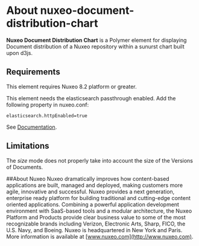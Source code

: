 # About nuxeo-document-distribution-chart

**Nuxeo Document Distribution Chart** is a Polymer element for displaying Document distribution of a Nuxeo repository within a sunurst chart built upon d3js.

## Requirements

This element requires Nuxeo 8.2 platform or greater.

This element needs the elasticsearch passthrough enabled. Add the following property in nuxeo.conf:

    elasticsearch.httpEnabled=true

See [Documentation](https://doc.nuxeo.com/x/5Y_RAQ).

## Limitations

The *size* mode does not properly take into account the size of the Versions of Documents.

##About Nuxeo
Nuxeo dramatically improves how content-based applications are built, managed and deployed, making customers more agile, innovative and successful. Nuxeo provides a next generation, enterprise ready platform for building traditional and cutting-edge content oriented applications. Combining a powerful application development environment with SaaS-based tools and a modular architecture, the Nuxeo Platform and Products provide clear business value to some of the most recognizable brands including Verizon, Electronic Arts, Sharp, FICO, the U.S. Navy, and Boeing. Nuxeo is headquartered in New York and Paris. More information is available at [www.nuxeo.com](http://www.nuxeo.com).

